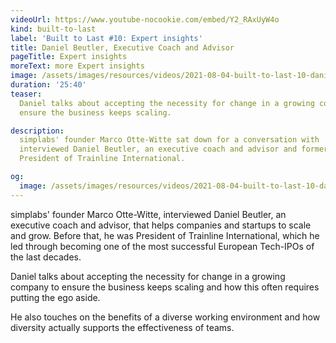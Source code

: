 ```yaml
---
videoUrl: https://www.youtube-nocookie.com/embed/Y2_RAxUyW4o
kind: built-to-last
label: 'Built to Last #10: Expert insights'
title: Daniel Beutler, Executive Coach and Advisor
pageTitle: Expert insights
moreText: more Expert insights
image: /assets/images/resources/videos/2021-08-04-built-to-last-10-daniel-beutler/daniel.jpg
duration: '25:40'
teaser:
  Daniel talks about accepting the necessity for change in a growing company to
  ensure the business keeps scaling.

description:
  simplabs' founder Marco Otte-Witte sat down for a conversation with
  interviewed Daniel Beutler, an executive coach and advisor and former
  President of Trainline International.

og:
  image: /assets/images/resources/videos/2021-08-04-built-to-last-10-daniel-beutler/og-image.png
---
```


simplabs' founder Marco Otte-Witte, interviewed Daniel Beutler, an executive
coach and advisor, that helps companies and startups to scale and grow. Before
that, he was President of Trainline International, which he led through becoming
one of the most successful European Tech-IPOs of the last decades.

Daniel talks about accepting the necessity for change in a growing company to
ensure the business keeps scaling and how this often requires putting the ego
aside.

He also touches on the benefits of a diverse working environment and how
diversity actually supports the effectiveness of teams.
